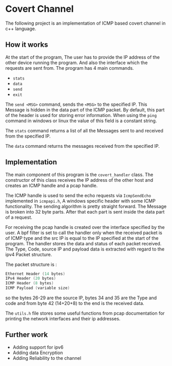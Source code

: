 # Covert Channel

The following project is an implementation of ICMP based covert channel in c++ language.

## How it works

At the start of the program, The user has to provide the IP address of the other device running the program. And also 
the interface which the requests are sent from.
The program has 4 main commands.
- `stats`
- `data`
- `send`
- `exit`

The `send <MSG>` command, sends the `<MSG>` to the specified IP. This Message is hidden in the data part of the ICMP
packet. By default, this part of the header is used for storing error information. When using the `ping` command in 
windows or linux the value of this field is a constant string.

The `stats` command returns a list of all the Messages sent to and received from the specified IP.

The `data` command returns the messages received from the specified IP.

## Implementation

The main component of this program is the `covert_handler` class. The constructor of this class receives the IP address 
of the other host and creates an ICMP handle and a pcap handle.

The ICMP handle is used to send the echo requests via 
`IcmpSendEcho` implemented in `icmpapi.h`, A windows specific header with some ICMP functionality.
The sending algorithm is pretty straight forward. The Message is broken into 32 byte parts. After that each part is sent
inside the data part of a request.

For receiving the pcap handle is created over the interface specified by the user. A
bpf filter is set to call the handler only when the received packet is of ICMP type and the src IP is equal to the IP 
specified at the start of the program. The handler stores the data and status of each packet received. The Type, Code,
source IP and payload data is extracted with regard to the ipv4 Packet structure.

The packet structure is :
```c++
Ethernet Header (14 bytes)
IPv4 Header (20 bytes)
ICMP Header (8 bytes)
ICMP Payload (variable size)
```
so the bytes 26-29 are the source IP, bytes 34 and 35 are the Type and code and from byte 42 (14+20+8) to the end is the
received data.

The `utils.h` file stores some useful functions from pcap documentation for printing the network interfaces and their ip
addresses.

## Further work

- Adding support for ipv6
- Adding data Encryption
- Adding Reliability to the channel
